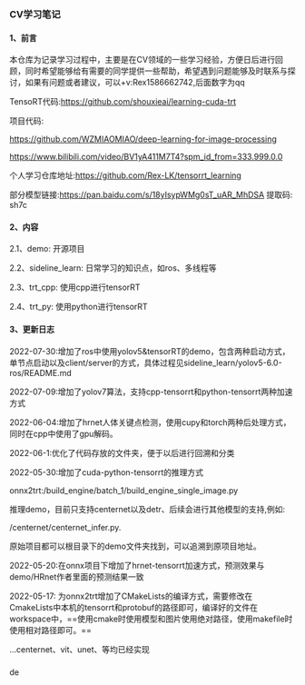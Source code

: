 ### CV学习笔记

#### 1、前言

本仓库为记录学习过程中，主要是在CV领域的一些学习经验，方便日后进行回顾，同时希望能够给有需要的同学提供一些帮助，希望遇到问题能够及时联系与探讨，如果有问题或者建议，可以+v:Rex1586662742,后面数字为qq

TensoRT代码:https://github.com/shouxieai/learning-cuda-trt

项目代码:

https://github.com/WZMIAOMIAO/deep-learning-for-image-processing

https://www.bilibili.com/video/BV1yA411M7T4?spm_id_from=333.999.0.0

个人学习仓库地址:https://github.com/Rex-LK/tensorrt_learning

部分模型链接:https://pan.baidu.com/s/18yIsypWMg0sT_uAR_MhDSA 提取码: sh7c

#### 2、内容

2.1、demo: 开源项目

2.2、sideline_learn: 日常学习的知识点，如ros、多线程等

2.3、trt_cpp: 使用cpp进行tensorRT

2.4、trt_py: 使用python进行tensorRT

#### 3、更新日志

2022-07-30:增加了ros中使用yolov5&tensorRT的demo，包含两种启动方式，单节点启动以及client/server的方式，具体过程见sideline_learn/yolov5-6.0-ros/README.md

2022-07-09:增加了yolov7算法，支持cpp-tensorrt和python-tensorrt两种加速方式


2022-06-04:增加了hrnet人体关键点检测，使用cupy和torch两种后处理方式，同时在cpp中使用了gpu解码。

2022-06-1:优化了代码存放的文件夹，便于以后进行回溯和分类

2022-05-30:增加了cuda-python-tensorrt的推理方式

onnx2trt:/build_engine/batch_1/build_engine_single_image.py

推理demo，目前只支持centernet以及detr、后续会进行其他模型的支持,例如:

/centernet/centernet_infer.py.

原始项目都可以根目录下的demo文件夹找到，可以追溯到原项目地址。

2022-05-20:在onnx项目下增加了hrnet-tensorrt加速方式，预测效果与demo/HRnet作者里面的预测结果一致

2022-05-17: 为onnx2trt增加了CMakeLists的编译方式，需要修改在CmakeLists中本机的tensorrt和protobuf的路径即可，编译好的文件在workspace中，==使用cmake时使用模型和图片使用绝对路径，使用makefile时使用相对路径即可。==

...centernet、vit、unet、等均已经实现

### 

de
